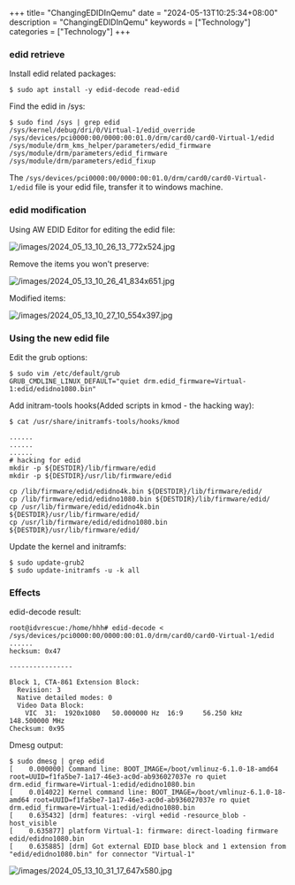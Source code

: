 +++
title= "ChangingEDIDInQemu"
date = "2024-05-13T10:25:34+08:00"
description = "ChangingEDIDInQemu"
keywords = ["Technology"]
categories = ["Technology"]
+++
### edid retrieve
Install edid related packages:    

```
$ sudo apt install -y edid-decode read-edid
```
Find the edid in /sys:    

```
$ sudo find /sys | grep edid
/sys/kernel/debug/dri/0/Virtual-1/edid_override
/sys/devices/pci0000:00/0000:00:01.0/drm/card0/card0-Virtual-1/edid
/sys/module/drm_kms_helper/parameters/edid_firmware
/sys/module/drm/parameters/edid_firmware
/sys/module/drm/parameters/edid_fixup

```
The  `/sys/devices/pci0000:00/0000:00:01.0/drm/card0/card0-Virtual-1/edid` file is your edid file, transfer it to windows machine.   

### edid modification

Using AW EDID Editor for editing the edid file:    

![/images/2024_05_13_10_26_13_772x524.jpg](/images/2024_05_13_10_26_13_772x524.jpg)

Remove the items you won't preserve:    

![/images/2024_05_13_10_26_41_834x651.jpg](/images/2024_05_13_10_26_41_834x651.jpg)

Modified items:    

![/images/2024_05_13_10_27_10_554x397.jpg](/images/2024_05_13_10_27_10_554x397.jpg)

### Using the new edid file
Edit the grub options:    

```
$ sudo vim /etc/default/grub
GRUB_CMDLINE_LINUX_DEFAULT="quiet drm.edid_firmware=Virtual-1:edid/edidno1080.bin"
```
Add initram-tools hooks(Added scripts in kmod - the hacking way):    

```
$ cat /usr/share/initramfs-tools/hooks/kmod 

......
......
......
# hacking for edid
mkdir -p ${DESTDIR}/lib/firmware/edid
mkdir -p ${DESTDIR}/usr/lib/firmware/edid

cp /lib/firmware/edid/edidno4k.bin ${DESTDIR}/lib/firmware/edid/
cp /lib/firmware/edid/edidno1080.bin ${DESTDIR}/lib/firmware/edid/
cp /usr/lib/firmware/edid/edidno4k.bin ${DESTDIR}/usr/lib/firmware/edid/
cp /usr/lib/firmware/edid/edidno1080.bin ${DESTDIR}/usr/lib/firmware/edid/

```
Update the kernel and initramfs:    

```
$ sudo update-grub2
$ sudo update-initramfs -u -k all
```
### Effects
edid-decode result:    

```
root@idvrescue:/home/hhh# edid-decode < /sys/devices/pci0000:00/0000:00:01.0/drm/card0/card0-Virtual-1/edid
......
hecksum: 0x47

----------------

Block 1, CTA-861 Extension Block:
  Revision: 3
  Native detailed modes: 0
  Video Data Block:
    VIC  31:  1920x1080   50.000000 Hz  16:9     56.250 kHz    148.500000 MHz
Checksum: 0x95

```
Dmesg output:    

```
$ sudo dmesg | grep edid
[    0.000000] Command line: BOOT_IMAGE=/boot/vmlinuz-6.1.0-18-amd64 root=UUID=f1fa5be7-1a17-46e3-ac0d-ab936027037e ro quiet drm.edid_firmware=Virtual-1:edid/edidno1080.bin
[    0.014022] Kernel command line: BOOT_IMAGE=/boot/vmlinuz-6.1.0-18-amd64 root=UUID=f1fa5be7-1a17-46e3-ac0d-ab936027037e ro quiet drm.edid_firmware=Virtual-1:edid/edidno1080.bin
[    0.635432] [drm] features: -virgl +edid -resource_blob -host_visible
[    0.635877] platform Virtual-1: firmware: direct-loading firmware edid/edidno1080.bin
[    0.635885] [drm] Got external EDID base block and 1 extension from "edid/edidno1080.bin" for connector "Virtual-1"

```
![/images/2024_05_13_10_31_17_647x580.jpg](/images/2024_05_13_10_31_17_647x580.jpg)
